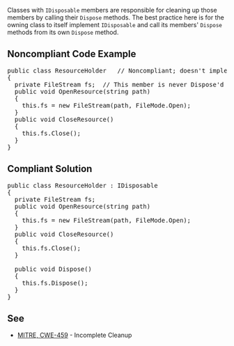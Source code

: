 Classes with `IDisposable` members are responsible for cleaning up those members by calling their `Dispose` methods. The best
practice here is for the owning class to itself implement `IDisposable` and call its members' `Dispose` methods from its own
`Dispose` method.

## Noncompliant Code Example

<pre>
public class ResourceHolder   // Noncompliant; doesn't implement IDisposable
{
  private FileStream fs;  // This member is never Dispose'd
  public void OpenResource(string path)
  {
    this.fs = new FileStream(path, FileMode.Open);
  }
  public void CloseResource()
  {
    this.fs.Close();
  }
}
</pre>

## Compliant Solution

<pre>
public class ResourceHolder : IDisposable
{
  private FileStream fs;
  public void OpenResource(string path)
  {
    this.fs = new FileStream(path, FileMode.Open);
  }
  public void CloseResource()
  {
    this.fs.Close();
  }

  public void Dispose()
  {
    this.fs.Dispose();
  }
}
</pre>

## See

*   [MITRE, CWE-459](http://cwe.mitre.org/data/definitions/459.html) - Incomplete Cleanup